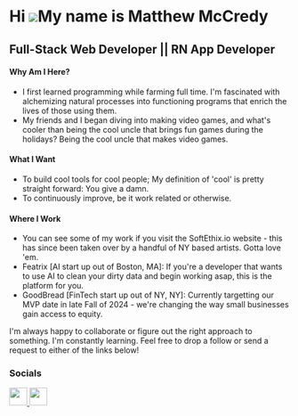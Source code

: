 Hi ![](https://user-images.githubusercontent.com/18350557/176309783-0785949b-9127-417c-8b55-ab5a4333674e.gif)My name is Matthew McCredy
=======================================================================================================================================

Full-Stack Web Developer || RN App Developer
---------------------------------------------
#### Why Am I Here?

- I first learned programming while farming full time. I'm fascinated with alchemizing natural processes into functioning programs that enrich the lives of those using them.
- My friends and I began diving into making video games, and what's cooler than being the cool uncle that brings fun games during the holidays? Being the cool uncle that makes video games.

#### What I Want

- To build cool tools for cool people; My definition of 'cool' is pretty straight forward: You give a damn.
- To continuously improve, be it work related or otherwise.

#### Where I Work

- You can see some of my work if you visit the SoftEthix.io website - this has since been taken over by a handful of NY based artists. Gotta love 'em.
- Featrix [AI start up out of Boston, MA]: If you're a developer that wants to use AI to clean your dirty data and begin working asap, this is the platform for you.
- GoodBread [FinTech start up out of NY, NY]: Currently targetting our MVP date in late Fall of 2024 - we're changing the way small businesses gain access to equity.

I'm always happy to collaborate or figure out the right approach to something. I'm constantly learning. Feel free to drop a follow or send a request to either of the links below!

### Socials

<p align="left"> <a href="https://www.github.com/data-nihilist" target="_blank" rel="noreferrer"> <picture> <source media="(prefers-color-scheme: dark)" srcset="https://raw.githubusercontent.com/danielcranney/readme-generator/main/public/icons/socials/github-dark.svg" /> <source media="(prefers-color-scheme: light)" srcset="https://raw.githubusercontent.com/danielcranney/readme-generator/main/public/icons/socials/github.svg" /> <img src="https://raw.githubusercontent.com/danielcranney/readme-generator/main/public/icons/socials/github.svg" width="32" height="32" /> </picture> </a> <a href="https://www.linkedin.com/in/matthew-mccredy" target="_blank" rel="noreferrer"> <picture> <source media="(prefers-color-scheme: dark)" srcset="https://raw.githubusercontent.com/danielcranney/readme-generator/main/public/icons/socials/linkedin-dark.svg" /> <source media="(prefers-color-scheme: light)" srcset="https://raw.githubusercontent.com/danielcranney/readme-generator/main/public/icons/socials/linkedin.svg" /> <img src="https://raw.githubusercontent.com/danielcranney/readme-generator/main/public/icons/socials/linkedin.svg" width="32" height="32" /> </picture> </a></p>
